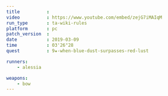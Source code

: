 ```yaml
---
title          :
video          : https://www.youtube.com/embed/zejG7iMAIqM
run_type       : ta-wiki-rules
platform       : pc
patch_version  :
date           : 2019-03-09
time           : 03'26"28
quest          : 9★-when-blue-dust-surpasses-red-lust

runners:
    - alessia

weapons:
    - bow
---
```

